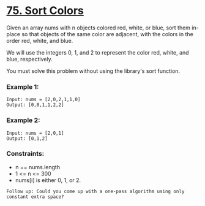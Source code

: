 # [75. Sort Colors](https://leetcode.com/problems/sort-colors/description/)
Given an array nums with n objects colored red, white, or blue, sort them in-place so that objects of the same color are adjacent, with the colors in the order red, white, and blue.

We will use the integers 0, 1, and 2 to represent the color red, white, and blue, respectively.

You must solve this problem without using the library's sort function.

 

### Example 1:
```text
Input: nums = [2,0,2,1,1,0]
Output: [0,0,1,1,2,2]
```
### Example 2:
```text
Input: nums = [2,0,1]
Output: [0,1,2]
 ```

### Constraints:

* n == nums.length
* 1 <= n <= 300
* nums[i] is either 0, 1, or 2.
 

`Follow up: Could you come up with a one-pass algorithm using only constant extra space?`
